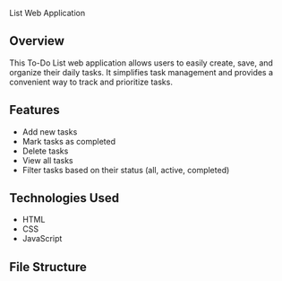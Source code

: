 
 List Web Application

## Overview

This To-Do List web application allows users to easily create, save, and organize their daily tasks. It simplifies task management and provides a convenient way to track and prioritize tasks.

## Features

- Add new tasks
- Mark tasks as completed
- Delete tasks
- View all tasks
- Filter tasks based on their status (all, active, completed)

## Technologies Used

- HTML
- CSS
- JavaScript

## File Structure

